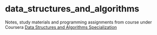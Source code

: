 # data_structures_and_algorithms
Notes, study materials and programming assignments from course under Coursera [Data Structures and Algorithms Specialization](https://www.coursera.org/specializations/data-structures-algorithms)
